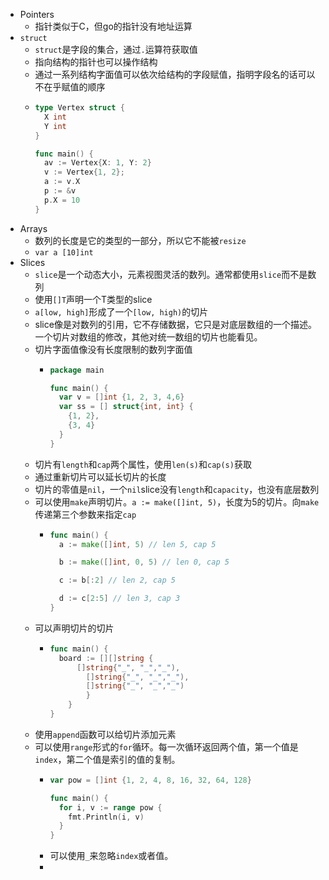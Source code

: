 - Pointers
	- 指针类似于C，但go的指针没有地址运算
- `struct`
	- `struct`是字段的集合，通过`.`运算符获取值
	- 指向结构的指针也可以操作结构
	- 通过一系列结构字面值可以依次给结构的字段赋值，指明字段名的话可以不在乎赋值的顺序
	- ```go
	  type Vertex struct {
	    X int
	    Y int
	  }
	  
	  func main() {
	    av := Vertex{X: 1, Y: 2}
	    v := Vertex{1, 2};
	    a := v.X
	    p := &v
	    p.X = 10
	  }
	  ```
- Arrays
	- 数列的长度是它的类型的一部分，所以它不能被`resize`
	- `var a [10]int`
- Slices
	- `slice`是一个动态大小，元素视图灵活的数列。通常都使用`slice`而不是数列
	- 使用`[]T`声明一个T类型的slice
	- `a[low, high]`形成了一个`[low, high)`的切片
	- slice像是对数列的引用，它不存储数据，它只是对底层数组的一个描述。一个切片对数组的修改，其他对统一数组的切片也能看见。
	- 切片字面值像没有长度限制的数列字面值
		- ```go
		  package main
		  
		  func main() {
		    var v = []int {1, 2, 3, 4,6}
		    var ss = [] struct{int, int} { 
		      {1, 2},
		      {3, 4}
		    }
		  }
		  ```
	- 切片有`length`和`cap`两个属性，使用`len(s)`和`cap(s)`获取
	- 通过重新切片可以延长切片的长度
	- 切片的零值是`nil`，一个`nil`slice没有`length`和`capacity`，也没有底层数列
	- 可以使用`make`声明切片。`a := make([]int, 5)`，长度为5的切片。向`make`传递第三个参数来指定`cap`
		- ```go
		  func main() {
		  	a := make([]int, 5) // len 5, cap 5
		  
		  	b := make([]int, 0, 5) // len 0, cap 5
		  
		  	c := b[:2] // len 2, cap 5
		  
		  	d := c[2:5] // len 3, cap 3
		  }
		  ```
	- 可以声明切片的切片
		- ```go
		  func main() {
		  	board := [][]string {
		      	[]string{"_", "_","_"),
		          []string{"_", "_","_"),
		          []string{"_", "_","_")
		          }
		      }
		  }
		  ```
	- 使用`append`函数可以给切片添加元素
	- 可以使用`range`形式的`for`循环。每一次循环返回两个值，第一个值是`index`，第二个值是索引的值的复制。
		- ```go
		  var pow = []int {1, 2, 4, 8, 16, 32, 64, 128}
		  
		  func main() {
		    for i, v := range pow {
		      fmt.Println(i, v)
		    }
		  }
		  ```
		- 可以使用`_`来忽略`index`或者值。
		-